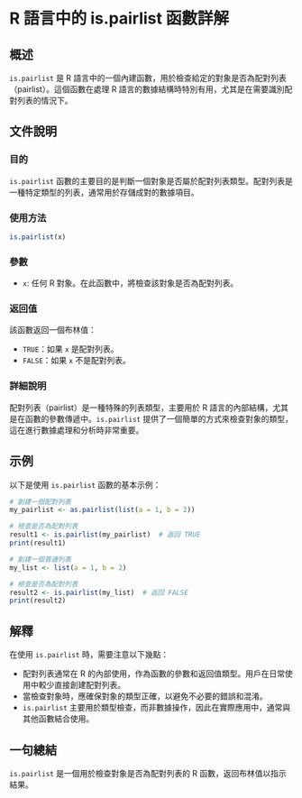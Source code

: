 <!--
Meta Description: # R 語言中的 is.pairlist 函數詳解 ## 概述 `is.pairlist` 是 R 語言中的一個內建函數，用於檢查給定的對象是否為配對列表（pairlist）。這個函數在處理 R 語言的數據結構時特別有用，尤其是在需要識別配對列表的情況下。 ## 文件說明 ### 目的 `is.pa...
Meta Keywords: pairlist, true, false, my_pairlist, list
-->

# R 語言中的 is.pairlist 函數詳解

## 概述
`is.pairlist` 是 R 語言中的一個內建函數，用於檢查給定的對象是否為配對列表（pairlist）。這個函數在處理 R 語言的數據結構時特別有用，尤其是在需要識別配對列表的情況下。

## 文件說明
### 目的
`is.pairlist` 函數的主要目的是判斷一個對象是否屬於配對列表類型。配對列表是一種特定類型的列表，通常用於存儲成對的數據項目。

### 使用方法
```R
is.pairlist(x)
```

### 參數
- `x`: 任何 R 對象。在此函數中，將檢查該對象是否為配對列表。

### 返回值
該函數返回一個布林值：
- `TRUE`：如果 `x` 是配對列表。
- `FALSE`：如果 `x` 不是配對列表。

### 詳細說明
配對列表（pairlist）是一種特殊的列表類型，主要用於 R 語言的內部結構，尤其是在函數的參數傳遞中。`is.pairlist` 提供了一個簡單的方式來檢查對象的類型，這在進行數據處理和分析時非常重要。

## 示例
以下是使用 `is.pairlist` 函數的基本示例：

```R
# 創建一個配對列表
my_pairlist <- as.pairlist(list(a = 1, b = 2))

# 檢查是否為配對列表
result1 <- is.pairlist(my_pairlist)  # 返回 TRUE
print(result1)

# 創建一個普通列表
my_list <- list(a = 1, b = 2)

# 檢查是否為配對列表
result2 <- is.pairlist(my_list)  # 返回 FALSE
print(result2)
```

## 解釋
在使用 `is.pairlist` 時，需要注意以下幾點：
- 配對列表通常在 R 的內部使用，作為函數的參數和返回值類型。用戶在日常使用中較少直接創建配對列表。
- 當檢查對象時，應確保對象的類型正確，以避免不必要的錯誤和混淆。
- `is.pairlist` 主要用於類型檢查，而非數據操作，因此在實際應用中，通常與其他函數結合使用。

## 一句總結
`is.pairlist` 是一個用於檢查對象是否為配對列表的 R 函數，返回布林值以指示結果。